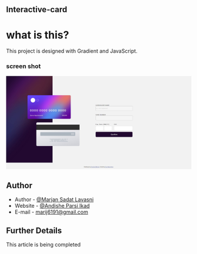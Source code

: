 ## Interactive-card
 

# what is this?

This project is designed with Gradient and JavaScript.

### screen shot

![Screen Shot](./SCREENSHOT.JPG)

## Author

- Author - [@Marjan Sadat Lavasni](https://github.com/morvarid61)
- Website - [@Andishe Parsi Ikad](https://andishehparsi.ir/)
- E-mail - [marij6191@gmail.com](mailto:marij6191@gmail.com)

## Further Details

This article is being completed
